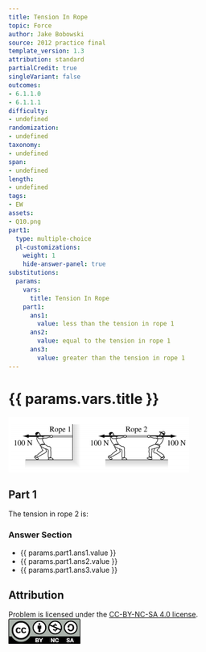 ```yaml
---
title: Tension In Rope
topic: Force
author: Jake Bobowski
source: 2012 practice final
template_version: 1.3
attribution: standard
partialCredit: true
singleVariant: false
outcomes:
- 6.1.1.0
- 6.1.1.1
difficulty:
- undefined
randomization:
- undefined
taxonomy:
- undefined
span:
- undefined
length:
- undefined
tags:
- EW
assets:
- Q10.png
part1:
  type: multiple-choice
  pl-customizations:
    weight: 1
    hide-answer-panel: true
substitutions:
  params:
    vars:
      title: Tension In Rope
    part1:
      ans1:
        value: less than the tension in rope 1
      ans2:
        value: equal to the tension in rope 1
      ans3:
        value: greater than the tension in rope 1
---
```

# {{ params.vars.title }}
<img src="Q10.png" alt= "Rope 1 depicts a single individual pulling on a rope, exerting 100N force on the rope. Rope 2 depicts two individuals pulling on opposite ends of the rope, each individual exterts 100N force on the rope" >

## Part 1

The tension in rope 2 is:

### Answer Section

- {{ params.part1.ans1.value }}
- {{ params.part1.ans2.value }}
- {{ params.part1.ans3.value }}

## Attribution

Problem is licensed under the [CC-BY-NC-SA 4.0 license](https://creativecommons.org/licenses/by-nc-sa/4.0/).<br> ![The Creative Commons 4.0 license requiring attribution-BY, non-commercial-NC, and share-alike-SA license.](https://raw.githubusercontent.com/firasm/bits/master/by-nc-sa.png)